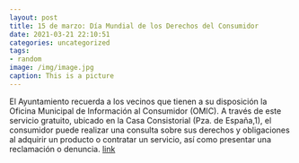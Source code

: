 ```yaml
---
layout: post
title: 15 de marzo: Día Mundial de los Derechos del Consumidor
date: 2021-03-21 22:10:51
categories: uncategorized
tags:
- random
image: /img/image.jpg
caption: This is a picture
---
```

El Ayuntamiento recuerda a los vecinos que tienen a su disposición la Oficina Municipal de Información al Consumidor (OMIC). A través de este servicio gratuito, ubicado en la Casa Consistorial (Pza. de España,1), el consumidor puede realizar una consulta sobre sus derechos y obligaciones al adquirir un producto o contratar un servicio, así como presentar una reclamación o denuncia.  [link](https://www.ayto-villacanada.es/tu-ayuntamiento/15-de-marzo-dia-mundial-de-los-derechos-del-consumidor/)
